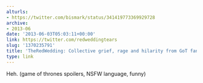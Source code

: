 ```yaml
---
alturls:
- https://twitter.com/bismark/status/341419773369929728
archive:
- 2013-06
date: '2013-06-03T05:03:11+00:00'
link: https://twitter.com/redweddingtears
slug: '1370235791'
title: 'TheRedWedding: Collective grief, rage and hilarity from GoT fans'
type: link
---
```


Heh. (game of thrones spoilers, NSFW language, funny)

